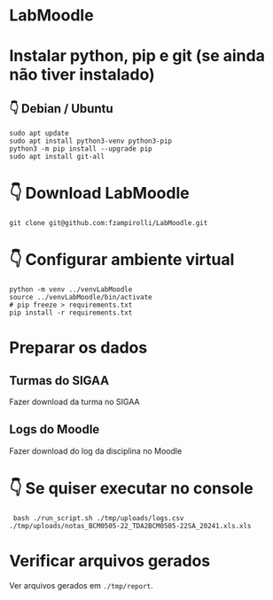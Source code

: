 # LabMoodle

# Instalar python, pip e git (se ainda não tiver instalado)

## 👇️ Debian / Ubuntu
```
sudo apt update
sudo apt install python3-venv python3-pip
python3 -m pip install --upgrade pip
sudo apt install git-all
```

# 👇️ Download LabMoodle
```
git clone git@github.com:fzampirolli/LabMoodle.git
```

# 👇️ Configurar ambiente virtual 
```
python -m venv ../venvLabMoodle
source ../venvLabMoodle/bin/activate
# pip freeze > requirements.txt
pip install -r requirements.txt
```

# Preparar os dados

## Turmas do SIGAA

Fazer download da turma no SIGAA

## Logs do Moodle

Fazer download do log da disciplina no Moodle


# 👇️ Se quiser executar no console
```
 bash ./run_script.sh ./tmp/uploads/logs.csv ./tmp/uploads/notas_BCM0505-22_TDA2BCM0505-22SA_20241.xls.xls
```

# Verificar arquivos gerados

Ver arquivos gerados em `./tmp/report`.